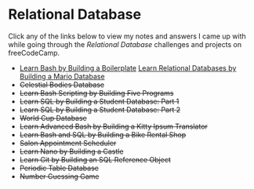 # Relational Database

Click any of the links below to view my notes and answers I came up with while going through the *Relational Database* challenges and projects on freeCodeCamp.

- [Learn Bash by Building a Boilerplate](Learn%20Bash%20by%20Building%20a%20Boilerplate.md#learn-bash-by-building-a-boilerplate)
[Learn Relational Databases by Building a Mario Database](Learn%20Relational%20Databases%20by%20Building%20a%20Mario%20Database.md#learn-relational-databases-by-building-a-mario-database)
- ~~Celestial Bodies Database~~
- ~~Learn Bash Scripting by Building Five Programs~~
- ~~Learn SQL by Building a Student Database: Part 1~~
- ~~Learn SQL by Building a Student Database: Part 2~~
- ~~World Cup Database~~
- ~~Learn Advanced Bash by Building a Kitty Ipsum Translator~~
- ~~Learn Bash and SQL by Building a Bike Rental Shop~~
- ~~Salon Appointment Scheduler~~
- ~~Learn Nano by Building a Castle~~
- ~~Learn Git by Building an SQL Reference Object~~
- ~~Periodic Table Database~~
- ~~Number Guessing Game~~

